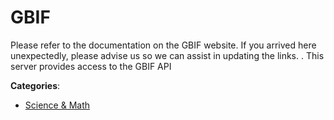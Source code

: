 # GBIF


Please refer to the documentation on the GBIF website. If you arrived here unexpectedly, please advise us so we can assist in updating the links. . This server provides access to the GBIF API



**Categories**:
- [Science & Math](https://github.com/apis-list/apis-list#science-and-math)




